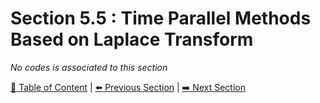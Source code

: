 # Section 5.5 : Time Parallel Methods Based on Laplace Transform

_No codes is associated to this section_

[:book: Table of Content](../README.md) | [:arrow_left: Previous Section](../sec5.4/README.md) | [:arrow_right: Next Section](../sec5.6/README.md)